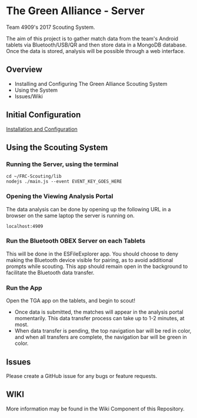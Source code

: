 # The Green Alliance - Server

Team 4909's 2017 Scouting System.

The aim of this project is to gather match data from the team's Android tablets via Bluetooth/USB/QR and then store data in a MongoDB database. Once the data is stored, analysis will be possible through a web interface.

## Overview
- Installing and Configuring The Green Alliance Scouting System
- Using the System
- Issues/Wiki

## Initial Configuration
[Installation and Configuration](./INSTALL.md)

## Using the Scouting System
### Running the Server, using the terminal
```
cd ~/FRC-Scouting/lib
nodejs ./main.js --event EVENT_KEY_GOES_HERE
```
### Opening the Viewing Analysis Portal
The data analysis can be done by opening up the following URL in a browser on the same laptop the server is running on.
```
localhost:4909
```
### Run the Bluetooth OBEX Server on each Tablets
This will be done in the ESFileExplorer app. You should choose to deny making the Bluetooth device visible for pairing, as to avoid additional prompts while scouting. This app should remain open in the background to facilitate the Bluetooth data transfer.

### Run the App
Open the TGA app on the tablets, and begin to scout! 
- Once data is submitted, the matches will appear in the analysis portal momentarily. This data transfer process can take up to 1-2 minutes, at most. 
- When data transfer is pending, the top navigation bar will be red in color, and when all transfers are complete, the navigation bar will be green in color.

## Issues
Please create a GitHub issue for any bugs or feature requests.

## WIKI
More information may be found in the Wiki Component of this Repository.

